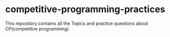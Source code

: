 # competitive-programming-practices
This repository contains all the Topics and practice questions about CP(competitive programming) 
